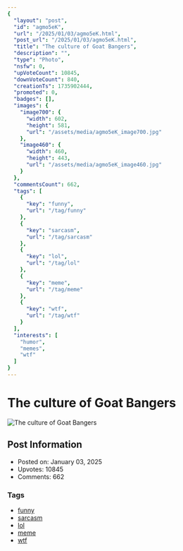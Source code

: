 ```yaml
---
{
  "layout": "post",
  "id": "agmo5eK",
  "url": "/2025/01/03/agmo5eK.html",
  "post_url": "/2025/01/03/agmo5eK.html",
  "title": "The culture of Goat Bangers",
  "description": "",
  "type": "Photo",
  "nsfw": 0,
  "upVoteCount": 10845,
  "downVoteCount": 840,
  "creationTs": 1735902444,
  "promoted": 0,
  "badges": [],
  "images": {
    "image700": {
      "width": 602,
      "height": 581,
      "url": "/assets/media/agmo5eK_image700.jpg"
    },
    "image460": {
      "width": 460,
      "height": 443,
      "url": "/assets/media/agmo5eK_image460.jpg"
    }
  },
  "commentsCount": 662,
  "tags": [
    {
      "key": "funny",
      "url": "/tag/funny"
    },
    {
      "key": "sarcasm",
      "url": "/tag/sarcasm"
    },
    {
      "key": "lol",
      "url": "/tag/lol"
    },
    {
      "key": "meme",
      "url": "/tag/meme"
    },
    {
      "key": "wtf",
      "url": "/tag/wtf"
    }
  ],
  "interests": [
    "humor",
    "memes",
    "wtf"
  ]
}
---
```


# The culture of Goat Bangers

![The culture of Goat Bangers](/assets/media/agmo5eK_image700.jpg)

## Post Information

- Posted on: January 03, 2025
- Upvotes: 10845
- Comments: 662

### Tags

- [funny](/tag/funny)
- [sarcasm](/tag/sarcasm)
- [lol](/tag/lol)
- [meme](/tag/meme)
- [wtf](/tag/wtf)
